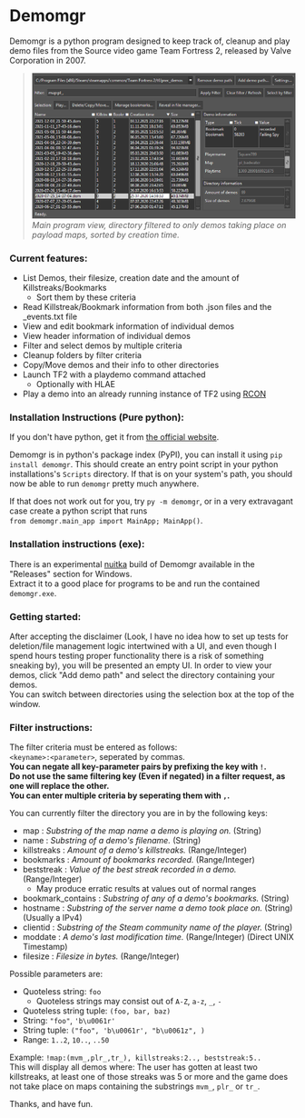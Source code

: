 # Demomgr
Demomgr is a python program designed to keep track of, cleanup and play demo files from the Source video game Team Fortress 2, released by Valve Corporation in 2007.

> ![Main program window](https://github.com/Square789/Demomgr/blob/master/img0.PNG)  
> _Main program view, directory filtered to only demos taking place on payload maps, sorted by creation time._

### Current features:
* List Demos, their filesize, creation date and the amount of Killstreaks/Bookmarks
  * Sort them by these criteria
* Read Killstreak/Bookmark information from both .json files and the \_events.txt file
* View and edit bookmark information of individual demos
* View header information of individual demos
* Filter and select demos by multiple criteria
* Cleanup folders by filter criteria
* Copy/Move demos and their info to other directories
* Launch TF2 with a playdemo command attached
  * Optionally with HLAE
* Play a demo into an already running instance of TF2 using [RCON](https://developer.valvesoftware.com/wiki/Source_RCON_Protocol)

### Installation Instructions (Pure python):
If you don't have python, get it from [the official website](https://www.python.org).

Demomgr is in python's package index (PyPI), you can install it using `pip install demomgr`.
This should create an entry point script in your python installations's `Scripts` directory.
If that is on your system's path, you should now be able to run `demomgr` pretty much anywhere.

If that does not work out for you, try `py -m demomgr`, or in a very extravagant case create a
python script that runs  
`from demomgr.main_app import MainApp; MainApp()`.

### Installation instructions (exe):
There is an experimental [nuitka](https://nuitka.net/) build of Demomgr available in the "Releases" section for Windows.  
Extract it to a good place for programs to be and run the contained `demomgr.exe`.

### Getting started:
After accepting the disclaimer (Look, I have no idea how to set up tests for deletion/file management logic
intertwined with a UI, and even though I spend hours testing proper functionality there is a risk of something sneaking by),
you will be presented an empty UI. In order to view your demos, click "Add demo path" and select the directory containing your demos.  
You can switch between directories using the selection box at the top of the window.  

### Filter instructions:
The filter criteria must be entered as follows:  
`<keyname>:<parameter>`, seperated by commas.  
**You can negate all key-parameter pairs by prefixing the key with **`!`**.**  
**Do not use the same filtering key (Even if negated) in a filter request, as one will replace the other.**  
**You can enter multiple criteria by seperating them with **`,`**.**

You can currently filter the directory you are in by the following keys:
 * map : _Substring of the map name a demo is playing on._ (String)
 * name : _Substring of a demo's filename._ (String)
 * killstreaks : _Amount of a demo's killstreaks._ (Range/Integer)
 * bookmarks : _Amount of bookmarks recorded._ (Range/Integer)
 * beststreak : _Value of the best streak recorded in a demo._ (Range/Integer)
   * May produce erratic results at values out of normal ranges
 * bookmark_contains : _Substring of any of a demo's bookmarks._ (String)
 * hostname : _Substring of the server name a demo took place on._ (String) (Usually a IPv4)
 * clientid : _Substring of the Steam community name of the player._ (String)
 * moddate : _A demo's last modification time._ (Range/Integer) (Direct UNIX Timestamp)
 * filesize : _Filesize in bytes._ (Range/Integer)

Possible parameters are:
 * Quoteless string: `foo`
   * Quoteless strings may consist out of `A-Z`, `a-z`, `_`, `-`
 * Quoteless string tuple: `(foo, bar, baz)`
 * String: `"foo"`, `'b\u0061r'`
 * String tuple: `("foo", 'b\u0061r', "b\u0061z", )`
 * Range: `1..2`, `10..`, `..50`  

Example: `!map:(mvm_,plr_,tr_), killstreaks:2.., beststreak:5..`  
This will display all demos where: The user has gotten at least two killstreaks, at least one of those streaks was 5 or more
and the game does not take place on maps containing the substrings `mvm_`, `plr_` or `tr_`.  

Thanks, and have fun.
